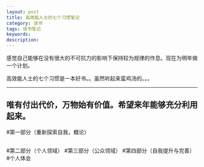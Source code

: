 ```yaml
---
layout: post
title: 高效能人士的七个习惯笔记 
category: 读书
tags: 读书笔记
keywords: 
description: 
---
```


感觉自己能够在没有很大的不可抗力的影响下保持较为规律的作息。现在为明年做一个计划。

高效能人士的七个习惯是一本好书。。虽然听起来蛮鸡汤的。。。

---
唯有付出代价，万物始有价值。希望来年能够充分利用起来。
---
#第一部分（重新探索自我，概论）
##
#第二部分（个人领域）
#第三部分（公众领域）
#第四部分（自我提升与完善）
#个人体会
